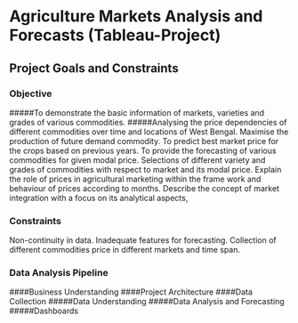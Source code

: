 # Agriculture Markets Analysis and Forecasts (Tableau-Project)

## Project Goals and Constraints

### Objective
  #####To demonstrate the basic information of markets, varieties and grades of various commodities. 
  #####Analysing the price dependencies of different commodities over time and locations of West Bengal.
Maximise the production of future demand commodity.
To predict best market price for the crops based on previous years.
To provide the forecasting of various commodities for given modal price. 
Selections of different variety and grades of commodities with respect to market and its modal price. 
Explain the role of prices in agricultural marketing within the frame work and behaviour of prices according to months.
Describe the concept of market integration with a focus on its analytical aspects,

### Constraints
Non-continuity in data. 
Inadequate features for forecasting.
Collection of different commodities price in different markets and time span.

### Data Analysis Pipeline
  ####Business Understanding
  ####Project Architecture
  ####Data Collection
  #####Data Understanding
  #####Data Analysis and Forecasting
  #####Dashboards 
